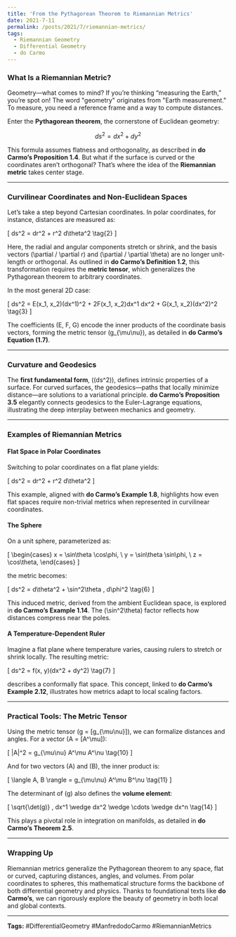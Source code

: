 ```yaml
---
title: 'From the Pythagorean Theorem to Riemannian Metrics'
date: 2021-7-11
permalink: /posts/2021/7/riemannian-metrics/
tags:
  - Riemannian Geometry
  - Differential Geometry
  - do Carmo
---
```



### **What Is a Riemannian Metric?**

Geometry—what comes to mind? If you’re thinking “measuring the Earth,” you’re spot on! The word "geometry" originates from "Earth measurement." To measure, you need a reference frame and a way to compute distances.

Enter the **Pythagorean theorem**, the cornerstone of Euclidean geometry:

$$
ds^2 = dx^2 + dy^2 
$$

This formula assumes flatness and orthogonality, as described in **do Carmo’s Proposition 1.4**. But what if the surface is curved or the coordinates aren’t orthogonal? That’s where the idea of the **Riemannian metric** takes center stage.

---

### **Curvilinear Coordinates and Non-Euclidean Spaces**

Let’s take a step beyond Cartesian coordinates. In polar coordinates, for instance, distances are measured as:

\[
ds^2 = dr^2 + r^2 d\theta^2 \tag{2}
\]

Here, the radial and angular components stretch or shrink, and the basis vectors \(\partial / \partial r\) and \(\partial / \partial \theta\) are no longer unit-length or orthogonal. As outlined in **do Carmo’s Definition 1.2**, this transformation requires the **metric tensor**, which generalizes the Pythagorean theorem to arbitrary coordinates.

In the most general 2D case:

\[
ds^2 = E(x_1, x_2)(dx^1)^2 + 2F(x_1, x_2)dx^1 dx^2 + G(x_1, x_2)(dx^2)^2 \tag{3}
\]

The coefficients \(E, F, G\) encode the inner products of the coordinate basis vectors, forming the metric tensor \(g_{\mu\nu}\), as detailed in **do Carmo’s Equation (1.7)**.

---

### **Curvature and Geodesics**

The **first fundamental form**, \((ds^2)\), defines intrinsic properties of a surface. For curved surfaces, the geodesics—paths that locally minimize distance—are solutions to a variational principle. **do Carmo’s Proposition 3.5** elegantly connects geodesics to the Euler-Lagrange equations, illustrating the deep interplay between mechanics and geometry.

---

### **Examples of Riemannian Metrics**

#### **Flat Space in Polar Coordinates**

Switching to polar coordinates on a flat plane yields:

\[
ds^2 = dr^2 + r^2 d\theta^2
\]

This example, aligned with **do Carmo’s Example 1.8**, highlights how even flat spaces require non-trivial metrics when represented in curvilinear coordinates.

#### **The Sphere**

On a unit sphere, parameterized as:

\[
\begin{cases}
x = \sin\theta \cos\phi, \\
y = \sin\theta \sin\phi, \\
z = \cos\theta,
\end{cases}
\]

the metric becomes:

\[
ds^2 = d\theta^2 + \sin^2\theta \, d\phi^2 \tag{6}
\]

This induced metric, derived from the ambient Euclidean space, is explored in **do Carmo’s Example 1.14**. The \(\sin^2\theta\) factor reflects how distances compress near the poles.

#### **A Temperature-Dependent Ruler**

Imagine a flat plane where temperature varies, causing rulers to stretch or shrink locally. The resulting metric:

\[
ds^2 = f(x, y)(dx^2 + dy^2) \tag{7}
\]

describes a conformally flat space. This concept, linked to **do Carmo’s Example 2.12**, illustrates how metrics adapt to local scaling factors.

---

### **Practical Tools: The Metric Tensor**

Using the metric tensor \(g = [g_{\mu\nu}]\), we can formalize distances and angles. For a vector \(A = [A^\mu]\):

\[
|A|^2 = g_{\mu\nu} A^\mu A^\nu \tag{10}
\]

And for two vectors \(A\) and \(B\), the inner product is:

\[
\langle A, B \rangle = g_{\mu\nu} A^\mu B^\nu \tag{11}
\]

The determinant of \(g\) also defines the **volume element**:

\[
\sqrt{\det(g)} \, dx^1 \wedge dx^2 \wedge \cdots \wedge dx^n \tag{14}
\]

This plays a pivotal role in integration on manifolds, as detailed in **do Carmo’s Theorem 2.5**.

---

### **Wrapping Up**

Riemannian metrics generalize the Pythagorean theorem to any space, flat or curved, capturing distances, angles, and volumes. From polar coordinates to spheres, this mathematical structure forms the backbone of both differential geometry and physics. Thanks to foundational texts like **do Carmo’s**, we can rigorously explore the beauty of geometry in both local and global contexts.

---

**Tags:** #DifferentialGeometry #ManfredodoCarmo #RiemannianMetrics
